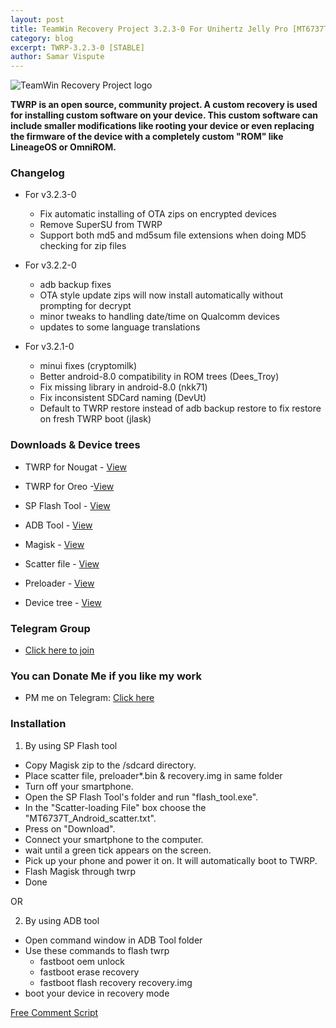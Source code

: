 ```yaml
---
layout: post
title: TeamWin Recovery Project 3.2.3-0 For Unihertz Jelly Pro [MT6737T][OFFICIAL]
category: blog
excerpt: TWRP-3.2.3-0 [STABLE]
author: Samar Vispute
---
```


![TeamWin Recovery Project logo](http://samarv-121.github.io/images/twrp.png)

**TWRP is an open source, community project. A custom recovery is used for installing custom software on your device.
 This custom software can include smaller modifications like rooting your device or even replacing
 the firmware of the device with a completely custom "ROM" like LineageOS or OmniROM.**

### Changelog
* For v3.2.3-0
  * Fix automatic installing of OTA zips on encrypted devices
  * Remove SuperSU from TWRP
  * Support both md5 and md5sum file extensions when doing MD5 checking for zip files

* For v3.2.2-0
  * adb backup fixes
  * OTA style update zips will now install automatically without prompting for decrypt
  * minor tweaks to handling date/time on Qualcomm devices
  * updates to some language translations
  
* For v3.2.1-0
  * minui fixes (cryptomilk)
  * Better android-8.0 compatibility in ROM trees (Dees_Troy)
  * Fix missing library in android-8.0 (nkk71)
  * Fix inconsistent SDCard naming (DevUt)
  * Default to TWRP restore instead of adb backup restore to fix restore on fresh TWRP boot (jlask)

### Downloads & Device trees
* TWRP for Nougat - [View](https://dl.twrp.me/jellypro/)
* TWRP for Oreo -[View](soon)
* SP Flash Tool - [View](https://spflashtool.com/)
* ADB Tool - [View](https://goo.gl/7Y6XVn)
* Magisk - [View](https://github.com/topjohnwu/Magisk/releases/download/v16.7/Magisk-v16.7.zip)
* Scatter file - [View](https://drive.google.com/open?id=13tuZFbkqq7JyxHpE5tY9l2xTIOEZktV-)
* Preloader - [View](https://drive.google.com/open?id=14df5GojFSKC7FavbIBaln1sxLsr7Rvtf)

* Device tree - [View](https://github.com/LineageOS-MediaTek/android_device_unihertz_jellypro/tree/android-7.1)

### Telegram Group
* [Click here to join](https://web.telegram.org/#/im?p=@jellypro)

### You can Donate Me if you like my work
* PM me on Telegram: [Click here](https://web.telegram.org/#/im?p=@SamarV121)

### Installation
1) By using SP Flash tool
* Copy Magisk zip to the /sdcard directory.
* Place scatter file, preloader*.bin & recovery.img in same folder
* Turn off your smartphone.
* Open the SP Flash Tool's folder and run "flash_tool.exe".
* In the "Scatter-loading File" box choose the "MT6737T_Android_scatter.txt".
* Press on "Download".
* Connect your smartphone to the computer.
* wait until a green tick appears on the screen.
* Pick up your phone and power it on. It will automatically boot to TWRP.
* Flash Magisk through twrp
* Done

OR

2) By using ADB tool
* Open command window in ADB Tool folder
* Use these commands to flash twrp
  * fastboot oem unlock
  * fastboot erase recovery 
  * fastboot flash recovery recovery.img
* boot your device in recovery mode

<!-- Begin Comments JavaScript Code --><script type="text/javascript" async>function ajaxpath_5b504428f1cab(url){return window.location.href == '' ? url : url.replace('&s=','&s=' + escape(window.location.href));}(function(){document.write('<div id="fcs_div_5b504428f1cab"><a title="free comment script" href="http://www.freecommentscript.com">&nbsp;&nbsp;<b>Free HTML User Comments</b>...</a></div>');fcs_5b504428f1cab=document.createElement('script');fcs_5b504428f1cab.type="text/javascript";fcs_5b504428f1cab.src=ajaxpath_5b504428f1cab((document.location.protocol=="https:"?"https:":"http:")+"//www.freecommentscript.com/GetComments2.php?p=5b504428f1cab&s=#!5b504428f1cab");setTimeout("document.getElementById('fcs_div_5b504428f1cab').appendChild(fcs_5b504428f1cab)",1);})();</script><noscript><div><a href="http://www.freecommentscript.com" title="free html user comment box">Free Comment Script</a></div></noscript><!-- End Comments JavaScript Code -->
